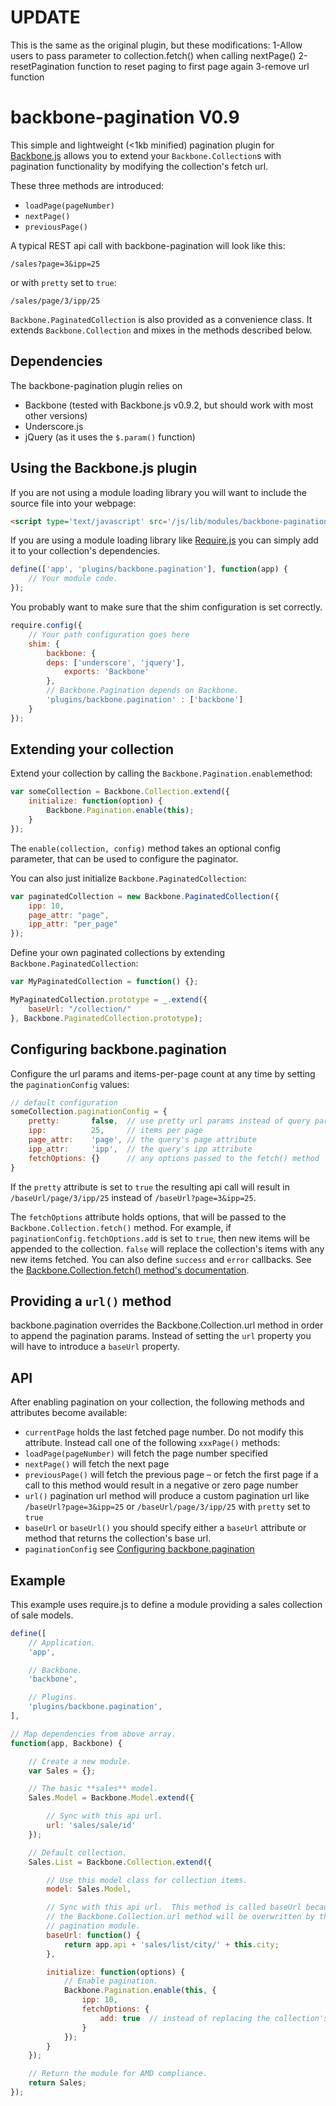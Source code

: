UPDATE
=============
This is the same as the original plugin, but these modifications:
1-Allow users to pass parameter to collection.fetch() when calling nextPage()
2-resetPagination function to reset paging to first page again
3-remove url function

backbone-pagination V0.9
========================

This simple and lightweight (<1kb minified) pagination plugin for [Backbone.js](http://backbone.js) allows you to extend your ```Backbone.Collection```s with pagination functionality by modifying the collection's fetch url.

These three methods are introduced:

* ```loadPage(pageNumber)```
* ```nextPage()```
* ```previousPage()```

A typical REST api call with backbone-pagination will look like this:

    /sales?page=3&ipp=25

or with ```pretty``` set to ```true```:

    /sales/page/3/ipp/25

```Backbone.PaginatedCollection``` is also provided as a convenience class. It extends ```Backbone.Collection``` and mixes in the methods described below.

Dependencies
------------

The backbone-pagination plugin relies on
* Backbone (tested with Backbone.js v0.9.2, but should work with most other versions)
* Underscore.js
* jQuery (as it uses the ```$.param()``` function)

Using the Backbone.js plugin
----------------------------

If you are not using a module loading library you will want to include the source file into your webpage:

```html
<script type='text/javascript' src='/js/lib/modules/backbone-pagination.js'></script>
```

If you are using a module loading library like [Require.js](http://require.js) you can simply add it to your collection's dependencies.

```javascript
define(['app', 'plugins/backbone.pagination'], function(app) {
    // Your module code.
});
```

You probably want to make sure that the shim configuration is set correctly.

```javascript
require.config({
    // Your path configuration goes here
    shim: {
        backbone: {
        deps: ['underscore', 'jquery'],
            exports: 'Backbone'
        },
        // Backbone.Pagination depends on Backbone.
        'plugins/backbone.pagination' : ['backbone']
    }
});  
```

Extending your collection
-------------------------

Extend your collection by calling the ```Backbone.Pagination.enable```method:

```javascript
var someCollection = Backbone.Collection.extend({
    initialize: function(option) {
        Backbone.Pagination.enable(this);
    }
});
```

The ```enable(collection, config)``` method takes an optional config parameter, that can be used to configure the paginator.

You can also just initialize ```Backbone.PaginatedCollection```:

```javascript
var paginatedCollection = new Backbone.PaginatedCollection({
    ipp: 10,
    page_attr: "page",
    ipp_attr: "per_page"
});
```

Define your own paginated collections by extending ```Backbone.PaginatedCollection```:

```javascript
var MyPaginatedCollection = function() {};

MyPaginatedCollection.prototype = _.extend({
    baseUrl: "/collection/"
}, Backbone.PaginatedCollection.prototype);
```

Configuring backbone.pagination
-------------------------------

Configure the url params and items-per-page count at any time by setting the ```paginationConfig``` values:

```javascript
// default configuration
someCollection.paginationConfig = {
    pretty:       false,  // use pretty url params instead of query params
  	ipp:          25,     // items per page
  	page_attr:    'page', // the query's page attribute
   	ipp_attr:     'ipp',  // the query's ipp attribute
   	fetchOptions: {}      // any options passed to the fetch() method
}
```

If the ```pretty``` attribute is set to ```true``` the resulting api call will result in ```/baseUrl/page/3/ipp/25``` instead of ```/baseUrl?page=3&ipp=25```.

The ```fetchOptions``` attribute holds options, that will be passed to the ```Backbone.Collection.fetch()``` method. For example, if ```paginationConfig.fetchOptions.add``` is set to ```true```, then new items will be appended to the collection. ```false``` will replace the collection's items with any new items fetched. You can also define ```success``` and ```error``` callbacks. See the [Backbone.Collection.fetch() method's documentation](http://backbonejs.org/#Collection-fetch).

Providing a ```url()``` method
------------------------------

backbone.pagination overrides the Backbone.Collection.url method in order to append the pagination params. Instead of setting the ```url``` property you will have to introduce a ```baseUrl``` property.

API
---

After enabling pagination on your collection, the following methods and attributes become available:

* ```currentPage``` holds the last fetched page number. Do not modify this attribute. Instead call one of the following ```xxxPage()``` methods:
* ```loadPage(pageNumber)``` will fetch the page number specified
* ```nextPage()``` will fetch the next page
* ```previousPage()``` will fetch the previous page – or fetch the first page if a call to this method would result in a negative or zero page number
* ```url()``` pagination url method will produce a custom pagination url like ```/baseUrl?page=3&ipp=25``` or ```/baseUrl/page/3/ipp/25``` with ```pretty``` set to ```true```
* ```baseUrl``` or ```baseUrl()``` you should specify either a ```baseUrl``` attribute or method that returns the collection's base url.
* ```paginationConfig``` see [Configuring backbone.pagination](#configuring-backbonepagination)

Example
-------

This example uses require.js to define a module providing a sales collection of sale models.

```javascript
define([
	// Application.
	'app',

	// Backbone.
	'backbone',

	// Plugins.
	'plugins/backbone.pagination',
],

// Map dependencies from above array.
function(app, Backbone) {

	// Create a new module.
	var Sales = {};

	// The basic **sales** model.
	Sales.Model = Backbone.Model.extend({

		// Sync with this api url.
		url: 'sales/sale/id'
	});

	// Default collection.
	Sales.List = Backbone.Collection.extend({

		// Use this model class for collection items.
		model: Sales.Model,

		// Sync with this api url.  This method is called baseUrl because,
		// the Backbone.Collection.url method will be overwritten by the
		// pagination module.
		baseUrl: function() {
			return app.api + 'sales/list/city/' + this.city;
		},

		initialize: function(options) {
			// Enable pagination.
			Backbone.Pagination.enable(this, {
				ipp: 10,
				fetchOptions: {
					add: true  // instead of replacing the collection's model items, append new items
				}
			});
		}
	});

	// Return the module for AMD compliance.
	return Sales;
});
```

